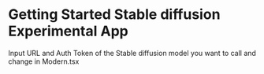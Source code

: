 # Getting Started Stable diffusion Experimental App

Input URL and Auth Token of the Stable diffusion model you want to call and change in Modern.tsx
